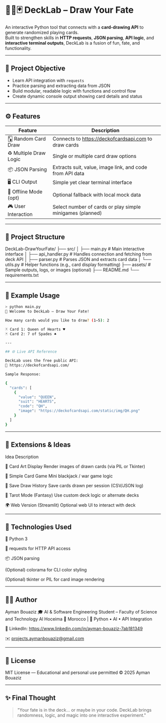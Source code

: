 # 🧑‍💻🃏 DeckLab – Draw Your Fate

An interactive Python tool that connects with a **card-drawing API** to generate randomized playing cards.  
Built to strengthen skills in **HTTP requests**, **JSON parsing**, **API logic**, and **interactive terminal outputs**, DeckLab is a fusion of fun, fate, and functionality.

---

## 🎯 Project Objective

- Learn API integration with `requests`
- Practice parsing and extracting data from JSON
- Build modular, readable logic with functions and control flow
- Create dynamic console output showing card details and status

---

## ⚙️ Features

| Feature               | Description                                                |
|------------------------|------------------------------------------------------------|
| 🃎 Random Card Draw     | Connects to https://deckofcardsapi.com to draw cards       |
| ♻️ Multiple Draw Logic  | Single or multiple card draw options                       |
| 📦 JSON Parsing         | Extracts suit, value, image link, and code from API data   |
| 🖥️ CLI Output           | Simple yet clear terminal interface                        |
| 📡 Offline Mode (opt)   | Optional fallback with local mock data                     |
| 🎮 User Interaction     | Select number of cards or play simple minigames (planned)  |

---

## 📁 Project Structure

DeckLab-DrawYourFate/ ├── src/ │   ├── main.py         # Main interactive interface │   ├── api_handler.py  # Handles connection and fetching from deck API │   ├── parser.py       # Parses JSON and extracts card data │   └── utils.py        # Helper functions (e.g., card display formatting) ├── assets/             # Sample outputs, logs, or images (optional) ├── README.md └── requirements.txt

---

## 🧪 Example Usage

```bash
> python main.py
🎲 Welcome to DeckLab – Draw Your Fate!

How many cards would you like to draw? (1–5): 2

🃏 Card 1: Queen of Hearts ♥️
🃏 Card 2: 7 of Spades ♠️

---

## 🌐 Live API Reference

DeckLab uses the free public API:
🔗 https://deckofcardsapi.com/

Sample Response:

{
  "cards": [
    {
      "value": "QUEEN",
      "suit": "HEARTS",
      "code": "QH",
      "image": "https://deckofcardsapi.com/static/img/QH.png"
    }
  ]
}
```

---

## 🧠 Extensions & Ideas

Idea	Description

🎨 Card Art Display	Render images of drawn cards (via PIL or Tkinter)

🧩 Simple Card Game	Mini blackjack / war game logic

💾 Save Draw History	Save cards drawn per session (CSV/JSON log)

🎴 Tarot Mode (Fantasy)	Use custom deck logic or alternate decks

🌍 Web Version (Streamlit)	Optional web UI to interact with deck



---

## 🔧 Technologies Used

🐍 Python 3

🔗 requests for HTTP API access

📦 JSON parsing

(Optional) colorama for CLI color styling

(Optional) tkinter or PIL for card image rendering



---

## 👨‍💻 Author

Ayman Bouaziz
🎓 AI & Software Engineering Student – Faculty of Science and Technology Al Hoceima
📍 Morocco | 🧠 Python • AI • API Integration

🔗 LinkedIn: https://www.linkedin.com/in/ayman-bouaziz-7ab181349

✉️ projects.aymanbouaziz@gmail.com


---

## 📜 License

MIT License — Educational and personal use permitted
© 2025 Ayman Bouaziz


---

## ✨ Final Thought

> "Your fate is in the deck... or maybe in your code. DeckLab brings randomness, logic, and magic into one interactive experiment."
